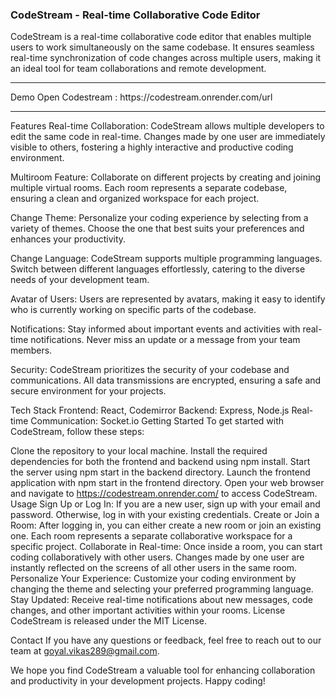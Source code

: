 <h3>CodeStream - Real-time Collaborative Code Editor</h3>
CodeStream is a real-time collaborative code editor that enables multiple users to work simultaneously on the same codebase. It ensures seamless real-time synchronization of code changes across multiple users, making it an ideal tool for team collaborations and remote development.
<hr>
Demo
Open Codestream : https://codestream.onrender.com/url
<hr>
Features
Real-time Collaboration: CodeStream allows multiple developers to edit the same code in real-time. Changes made by one user are immediately visible to others, fostering a highly interactive and productive coding environment.

Multiroom Feature: Collaborate on different projects by creating and joining multiple virtual rooms. Each room represents a separate codebase, ensuring a clean and organized workspace for each project.

Change Theme: Personalize your coding experience by selecting from a variety of themes. Choose the one that best suits your preferences and enhances your productivity.

Change Language: CodeStream supports multiple programming languages. Switch between different languages effortlessly, catering to the diverse needs of your development team.

Avatar of Users: Users are represented by avatars, making it easy to identify who is currently working on specific parts of the codebase.

Notifications: Stay informed about important events and activities with real-time notifications. Never miss an update or a message from your team members.

Security: CodeStream prioritizes the security of your codebase and communications. All data transmissions are encrypted, ensuring a safe and secure environment for your projects.

Tech Stack
Frontend: React, Codemirror
Backend: Express, Node.js
Real-time Communication: Socket.io
Getting Started
To get started with CodeStream, follow these steps:

Clone the repository to your local machine.
Install the required dependencies for both the frontend and backend using npm install.
Start the server using npm start in the backend directory.
Launch the frontend application with npm start in the frontend directory.
Open your web browser and navigate to https://codestream.onrender.com/ to access CodeStream.
Usage
Sign Up or Log In: If you are a new user, sign up with your email and password. Otherwise, log in with your existing credentials.
Create or Join a Room: After logging in, you can either create a new room or join an existing one. Each room represents a separate collaborative workspace for a specific project.
Collaborate in Real-time: Once inside a room, you can start coding collaboratively with other users. Changes made by one user are instantly reflected on the screens of all other users in the same room.
Personalize Your Experience: Customize your coding environment by changing the theme and selecting your preferred programming language.
Stay Updated: Receive real-time notifications about new messages, code changes, and other important activities within your rooms.
License
CodeStream is released under the MIT License.

Contact
If you have any questions or feedback, feel free to reach out to our team at goyal.vikas289@gmail.com.

We hope you find CodeStream a valuable tool for enhancing collaboration and productivity in your development projects. Happy coding!
